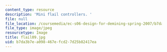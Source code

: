 ```yaml
---
content_type: resource
description: 'Mini flail controllers. '
file: null
file_location: /coursemedia/ec-s06-design-for-demining-spring-2007/b7da3b7ea098467efcd27d25b82417ea_flail09.jpg
file_type: image/jpeg
resourcetype: Image
title: flail09.jpg
uid: b7da3b7e-a098-467e-fcd2-7d25b82417ea
---
```


